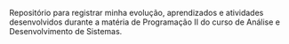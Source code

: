 Repositório para registrar minha evolução, aprendizados e atividades desenvolvidos durante a matéria de Programação II do curso de Análise e Desenvolvimento de Sistemas.